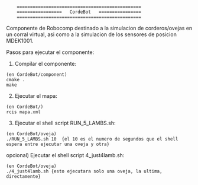         ===============================================
        =================   CordeBot   ================
        ===============================================



Componente de Robocomp destinado a la simulacion de corderos/ovejas en un corral virtual, asi como a la simulacion de los sensores de posicion MDEK1001.



Pasos para ejecutar el componente:

  1) Compilar el componente:
    
    (en CordeBot/component)
    cmake .
    make 
    
  2) Ejecutar el mapa:
    
    (en CordeBot/)
    rcis mapa.xml

  3) Ejecutar el shell script RUN_5_LAMBS.sh:
  
    (en CordeBot/oveja)
    ./RUN_5_LAMBS.sh 10  {el 10 es el numero de segundos que el shell espera entre ejecutar una oveja y otra}

  opcional) Ejecutar el shell script 4_just4lamb.sh:
  
    (en CordeBot/oveja)
    ./4_just4lamb.sh {esto ejecutara solo una oveja, la ultima, directamente}
  
